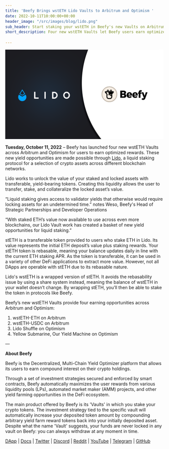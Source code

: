 ```yaml
---
title: 'Beefy Brings wstETH Lido Vaults to Arbitrum and Optimism '
date: 2022-10-11T10:00:00+00:00
header_image: "/src/images/blog/lido.png"
sub_header: Start staking your wstETH in Beefy's new Vaults on Arbitrum and Optimism
short_description: Four new wstETH Vaults let Beefy users earn optimized yields.

---
```

![](/src/images/blog/lido.png)

**Tuesday, October 11, 2022** – Beefy has launched four new wstETH Vaults across Arbitrum and Optimism for users to earn optimized rewards. These new yield opportunities are made possible through [Lido](https://lido.fi/), a liquid staking protocol for a selection of crypto assets across different blockchain networks.

Lido works to unlock the value of your staked and locked assets with transferable, yield-bearing tokens. Creating this liquidity allows the user to transfer, stake, and collateralize the locked asset’s value.

“Liquid staking gives access to validator yields that otherwise would require locking assets for an undetermined time.” notes Weso, Beefy's Head of Strategic Partnerships and Developer Operations

“With staked ETH’s value now available to use across even more blockchains, our Lido Vault work has created a basket of new yield opportunities for liquid staking.”

stETH is a transferable token provided to users who stake ETH in Lido. Its value represents the initial ETH deposit’s value plus staking rewards. Your stETH token is rebasable, meaning your balance updates daily in line with the current ETH staking APR. As the token is transferable, it can be used in a variety of other DeFi applications to extract more value. However, not all DApps are operable with stETH due to its rebasable nature.

Lido's wstETH is a wrapped version of stETH. It avoids the rebasability issue by using a share system instead, meaning the balance of wstETH in your wallet doesn’t change. By wrapping stETH, you’ll then be able to stake the token in protocols like Beefy.

Beefy’s new wstETH Vaults provide four earning opportunities across Arbitrum and Optimism:

1. wstETH-ETH on Arbitrum
2. wstETH-USDC on Arbitrum
3. Lido Shuffle on Optimism
4. Yellow Submarine, Our Yield Machine on Optimism

—

**About Beefy**

Beefy is the Decentralized, Multi-Chain Yield Optimizer platform that allows its users to earn compound interest on their crypto holdings.

Through a set of investment strategies secured and enforced by smart contracts, Beefy automatically maximizes the user rewards from various liquidity pools (LPs),‌ ‌automated market maker (AMM) projects,‌ ‌and‌ ‌other yield‌ farming ‌opportunities in the DeFi ecosystem.

The main product offered by Beefy is its 'Vaults' in which you stake your crypto tokens. The investment strategy tied to the specific vault will automatically increase your deposited token amount by compounding arbitrary yield farm reward tokens back into your initially deposited asset. Despite what the name 'Vault' suggests, your funds are never locked in any vault on Beefy: you can always withdraw at any moment in time.

[DApp](https://www.beefy.finance/) | [Docs](https://docs.beefy.finance/beefyfinance/) | [Twitter](https://twitter.com/beefyfinance) | [Discord](https://discord.com/invite/beefyfinance) | [Reddit](https://www.reddit.com/r/BeefyFinanceBIFI/) | [YouTube](https://www.youtube.com/c/beefyfinance) | [Telegram](https://t.me/beefyfinance) | [GitHub](https://github.com/beefyfinance)
